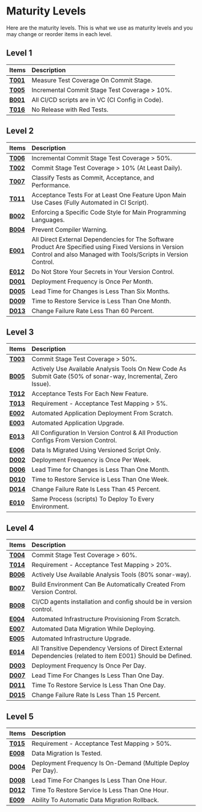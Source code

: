 # Maturity Levels

Here are the maturity levels. This is what we use as maturity levels and you may change or reorder items in each level.

## Level 1

|**Items**          | **Description** |
| :--               | :--             |
|**[T001](catalog/test/T001.md)**| Measure Test Coverage On Commit Stage. |
|**[T005](catalog/test/T005.md)**| Incremental Commit Stage Test Coverage > 10%. |
|**[B001](catalog/build_ci/B001.md)**| All CI/CD scripts are in VC (CI Config in Code). |
|**[T016](catalog/test/T016.md)**| No Release with Red Tests. |

## Level 2

|**Items**          | **Description** |
| :--               | :--             |
|**[T006](catalog/test/T006.md)**| Incremental Commit Stage Test Coverage > 50%. |
|**[T002](catalog/test/T002.md)**| Commit Stage Test Coverage > 10% (At Least Daily). |
|**[T007](catalog/test/T007.md)**| Classify Tests as Commit, Acceptance, and Performance. |
|**[T011](catalog/test/T011.md)**| Acceptance Tests For at Least One Feature Upon Main Use Cases (Fully Automated in CI Script). |
|**[B002](catalog/build_ci/B002.md)**| Enforcing a Specific Code Style for Main Programming Languages. |
|**[B004](catalog/build_ci/B004.md)**| Prevent Compiler Warning. |
|**[E001](catalog/environment/E001.md)**| All Direct External Dependencies for The Software Product Are Specified using Fixed Versions in Version Control and also Managed with Tools/Scripts in Version Control. |
|**[E012](catalog/environment/E012.md)**| Do Not Store Your Secrets in Your Version Control. |
|**[D001](catalog/delivery/D001.md)**|Deployment Frequency is Once Per Month. |
|**[D005](catalog/delivery/D005.md)**| Lead Time for Changes is Less Than Six Months.|
|**[D009](catalog/delivery/D009.md)**| Time to Restore Service is Less Than One Month.|
|**[D013](catalog/delivery/D013.md)**| Change Failure Rate Less Than 60 Percent.|

## Level 3

|**Items**          | **Description** |
| :--               | :--             |
|**[T003](catalog/test/T003.md)**| Commit Stage Test Coverage > 50%. |
|**[B005](catalog/build_ci/B005.md)**| Actively Use Available Analysis Tools On New Code As Submit Gate (50% of sonar-way, Incremental, Zero Issue).|
|**[T012](catalog/test/T012.md)**| Acceptance Tests For Each New Feature.|
|**[T013](catalog/test/T013.md)**| Requirement - Acceptance Test Mapping > 5%. |
|**[E002](catalog/environment/E002.md)**| Automated Application Deployment From Scratch. |
|**[E003](catalog/environment/E003.md)**| Automated Application Upgrade. |
|**[E013](catalog/environment/E013.md)**| All Configuration In Version Control & All Production Configs From Version Control. |
|**[E006](catalog/environment/E006.md)**| Data Is Migrated Using Versioned Script Only.|
|**[D002](catalog/delivery/D002.md)**| Deployment Frequency is Once Per Week. |
|**[D006](catalog/delivery/D006.md)**| Lead Time for Changes is Less Than One Month. |
|**[D010](catalog/delivery/D010.md)**| Time to Restore Service is Less Than One Week. |
|**[D014](catalog/delivery/D014.md)**| Change Failure Rate Is Less Than 45 Percent. |
|**[E010](catalog/environment/E010.md)**| Same Process (scripts) To Deploy To Every Environment. |

## Level 4

|**Items**          | **Description** |
| :--               | :--             |
|**[T004](catalog/test/T004.md)**| Commit Stage Test Coverage > 60%. |
|**[T014](catalog/test/T014.md)**| Requirement - Acceptance Test Mapping > 20%. |
|**[B006](catalog/build_ci/B006.md)**| Actively Use Available Analysis Tools (80% sonar-way). |
|**[B007](catalog/build_ci/B007.md)**| Build Environment Can Be Automatically Created From Version Control. |
|**[B008](catalog/build_ci/B008.md)**| CI/CD agents installation and config should be in version control. |
|**[E004](catalog/environment/E004.md)**| Automated Infrastructure Provisioning From Scratch. |
|**[E007](catalog/environment/E007.md)**| Automated Data Migration While Deploying. |
|**[E005](catalog/environment/E005.md)**| Automated Infrastructure Upgrade. |
|**[E014](catalog/environment/E014.md)**| All Transitive Dependency Versions of Direct External Dependencies (related to item E001) Should be Defined. |
|**[D003](catalog/delivery/D003.md)**| Deployment Frequency Is Once Per Day. |
|**[D007](catalog/delivery/D007.md)**| Lead Time For Changes Is Less Than One Day. |
|**[D011](catalog/delivery/D011.md)**| Time To Restore Service Is Less Than One Day. |
|**[D015](catalog/delivery/D015.md)**| Change Failure Rate Is Less Than 15 Percent. |

## Level 5

|**Items**          | **Description** |
| :--               | :--             |
|**[T015](catalog/test/T015.md)**| Requirement - Acceptance Test Mapping > 50%. |
|**[E008](catalog/environment/E008.md)**| Data Migration Is Tested. |
|**[D004](catalog/delivery/D004.md)**| Deployment Frequency Is On-Demand (Multiple Deploy Per Day). |
|**[D008](catalog/delivery/D008.md)**| Lead Time For Changes Is Less Than One Hour. |
|**[D012](catalog/delivery/D012.md)**| Time To Restore Service Is Less Than One Hour. |
|**[E009](catalog/environment/E009.md)**| Ability To Automatic Data Migration Rollback. |
